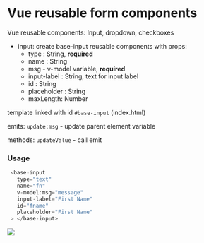 # Vue reusable form components
Vue reusable components: Input, dropdown, checkboxes

- input: create base-input reusable components with props: 
    - type : String, **required**
    - name : String
    - msg - v-model variable, **required**
    - input-label : String, text for input label
    - id : String
    - placeholder : String
    - maxLength: Number
  
 template linked with id `#base-input` (index.html)
 
 emits: `update:msg` - update parent element variable
 
 methods: `updateValue` - call emit

 ### Usage

```js
 <base-input
   type="text"
   name="fn"
   v-model:msg="message"
   input-label="First Name"
   id="fname"
   placeholder="First Name"
 > </base-input>
```

<img src="https://img.shields.io/badge/Vue.js-35495E?style=for-the-badge&logo=vuedotjs&logoColor=4FC08D" />
